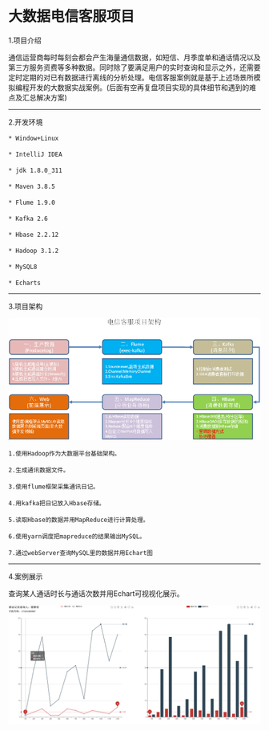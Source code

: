 # 大数据电信客服项目
1.项目介绍

   通信运营商每时每刻会都会产生海量通信数据，如短信、月季度单和通话情况以及第三方服务资费等多种数据。同时除了要满足用户的实时查询和显示之外，还需要定时定期的对已有数据进行离线的分析处理。电信客服案例就是基于上述场景所模拟编程开发的大数据实战案例。(后面有空再复盘项目实现的具体细节和遇到的难点及汇总解决方案)
*****
2.开发环境

    * Window+Linux

    * IntelliJ IDEA

    * jdk 1.8.0_311

    * Maven 3.8.5 

    * Flume 1.9.0

    * Kafka 2.6

    * Hbase 2.2.12

    * Hadoop 3.1.2

    * MySQL8

    * Echarts
 *****

3.项目架构

![image](https://github.com/AiRanXin/project-ct/blob/main/picture/%E9%A1%B9%E7%9B%AE%E6%9E%B6%E6%9E%84.png?raw=true)
    
    1.使用Hadoop作为大数据平台基础架构。 

    2.生成通讯数据文件。 

    3.使用flume框架采集通讯日记。 

    4.用kafka把日记放入Hbase存储。 

    5.读取Hbase的数据并用MapReduce进行计算处理。 

    6.使用yarn调度把mapreduce的结果输出MySQL。 

    7.通过webServer查询MySQL里的数据并用Echart图

*****
4.案例展示

   查询某人通话时长与通话次数并用Echart可视视化展示。
   
   ![image](https://raw.githubusercontent.com/AiRanXin/project-ct/main/picture/%E6%A1%88%E4%BE%8B%E5%B1%95%E7%A4%BA.png)
